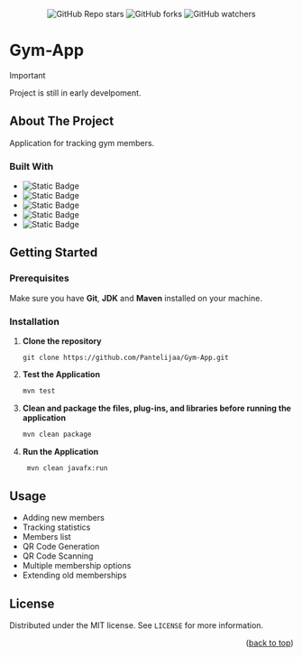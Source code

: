 <div align="center">
   
   ![GitHub Repo stars](https://img.shields.io/github/stars/Pantelijaa/Gym-App?style=flat&logo=github&color=%23d05613)
   ![GitHub forks](https://img.shields.io/github/forks/Pantelijaa/Gym-App?style=flat&logo=github&color=%234b9607)
   ![GitHub watchers](https://img.shields.io/github/watchers/Pantelijaa/Gym-App?style=flat&logo=github&color=%23143ee8)
   
</div>

<a id="readme-top"></a>

# Gym-App

> [!IMPORTANT]
> Project is still in early develpoment.

## About The Project

Application for tracking gym members.

### Built With
* ![Static Badge](https://img.shields.io/badge/Java-%23000000?style=for-the-badge&logo=openjdk&link=https%3A%2F%2Fwww.java.com%2Fen%2F)
* ![Static Badge](https://img.shields.io/badge/CSS-%23663399?style=for-the-badge&logo=css)
* ![Static Badge](https://img.shields.io/badge/SQLite-%23003B57?style=for-the-badge&logo=sqlite&link=https%3A%2F%2Fwww.sqlite.org%2F)
* ![Static Badge](https://img.shields.io/badge/Maven-%23C71A36?style=for-the-badge&logo=apachemaven&link=https%3A%2F%2Fmaven.apache.org%2F)
* ![Static Badge](https://img.shields.io/badge/GitHub-%23181717?style=for-the-badge&logo=github&link=https%3A%2F%2Fwww.github.com/%2F)

## Getting Started

### Prerequisites

Make sure you have **Git**, **JDK** and **Maven** installed on your machine.

### Installation

1. **Clone the repository**
   
   ```
   git clone https://github.com/Pantelijaa/Gym-App.git
   ```
   
2. **Test the Application**
   
   ```sh
   mvn test
   ```
   
3. **Clean and package the files, plug-ins, and libraries before running the application**
   
   ```bash
   mvn clean package
   ```
   
4. **Run the Application**
   
   ```bash
    mvn clean javafx:run
   ```

## Usage
* Adding new members
* Tracking statistics
* Members list
* QR Code Generation
* QR Code Scanning
* Multiple membership options
* Extending old memberships

## License

Distributed under the MIT license. See `LICENSE` for more information.

<p align="right">(<a href="#readme-top">back to top</a>)</p>


   







